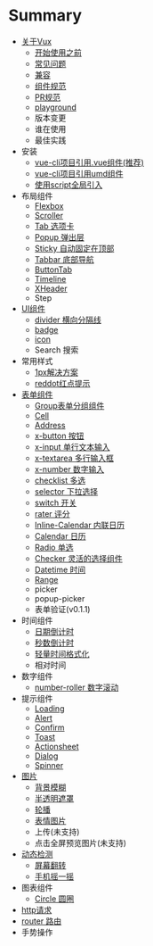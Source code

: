 # Summary

* [关于Vux](README.md)
   * [开始使用之前](about/before.md)
   * [常见问题](about/questions.md)
   * [兼容](about/component-compatibility.md)
   * [组件规范](about/component-standard.md)
   * [PR规范](about/PR.md)
   * [playground](about/playground.md)
   * 版本变更
   * 谁在使用
   * 最佳实践
* 安装
   * [vue-cli项目引用.vue组件(推荐)](install/vue.md)
   * [vue-cli项目引用umd组件](install/umd.md)
   * [使用script全局引入](install/script.md)
* 布局组件
   * [Flexbox](layout/flexbox.md)
   * [Scroller](layout/scroller.md)
   * [Tab 选项卡](layout/tab.md)
   * [Popup 弹出层](layout/popup.md)
   * [Sticky 自动固定在顶部](layout/sticky.md)
   * [Tabbar 底部导航](layout/tabbar.md)
   * [ButtonTab](layout/button-tab.md)
   * [Timeline](layout/timeline.md)
   * [XHeader](layout/x-header.md)
   * Step
* [UI组件](ui/readme.md)
   * [divider 横向分隔线](ui/divider.md)
   * [badge](ui/badge.md)
   * [icon](ui/icon.md)
   * Search 搜索
* 常用样式
   * [1px解决方案](style/1px.md)
   * [reddot红点提示](style/reddot.md)
* [表单组件](form.md)
   * [Group表单分组组件](form/group.md)
   * [Cell](form/cell.md)
   * [Address](form/address.md)
   * [x-button 按钮](form/x-button.md)
   * [x-input 单行文本输入](form/x-input.md)
   * [x-textarea 多行输入框](form/x-textarea.md)
   * [x-number 数字输入](form/x-number.md)
   * [checklist 多选](form/checklist.md)
   * [selector 下拉选择](form/selector.md)
   * [switch 开关](form/switch.md)
   * [rater 评分](form/rater.md)
   * [Inline-Calendar 内联日历](form/inline-calendar.md)
   * [Calendar 日历](form/calendar.md)
   * [Radio 单选](form/radio.md)
   * [Checker 灵活的选择组件](form/checker.md)
   * [Datetime 时间](form/datetime.md)
   * [Range](form/range.md)
   * picker
   * popup-picker
   * 表单验证(v0.1.1)
* 时间组件
   * [日期倒计时](date/clocker.md)
   * [秒数倒计时](date/seconds-countdown.md)
   * [轻量时间格式化](date/format.md)
   * 相对时间
* 数字组件
   * [number-roller 数字滚动](number/number-roller.md)
* 提示组件
   * [Loading](message/loading.md)
   * [Alert](message/alert.md)
   * [Confirm](message/confirm.md)
   * [Toast](message/toast.md)
   * [Actionsheet](message/actionsheet.md)
   * [Dialog](message/dialog.md)
   * [Spinner](message/spinner.md)
* [图片](image.md)
   * [背景模糊](image/blur.md)
   * [半透明遮罩](image/masker.md)
   * [轮播](image/swiper.md)
   * [表情图片](image/wechat-emotion.md)
   * 上传(未支持)
   * 点击全屏预览图片(未支持)
* [动态检测](check/readme.md)
   * [屏幕翻转](detection/orientation.md)
   * [手机摇一摇](detection/shake.md)
* 图表组件
   * [Circle 圆圈](chart/circle.md)
* [http请求](guide/http.md)
* [router 路由](guide/router.md)
* 手势操作

